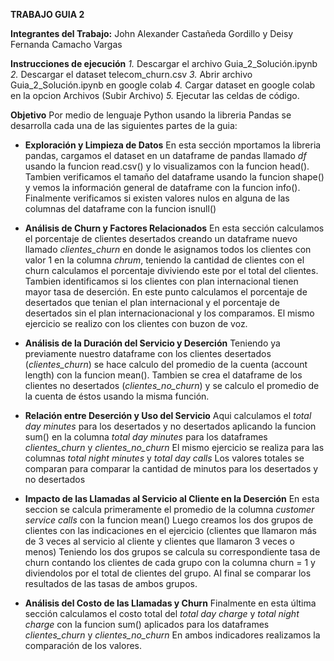 **TRABAJO GUIA 2**

**Integrantes del Trabajo:** John Alexander Castañeda Gordillo y Deisy Fernanda Camacho Vargas

**Instrucciones de ejecución**
*1.* Descargar el archivo Guia_2_Solución.ipynb
*2.* Descargar el dataset telecom_churn.csv
*3.* Abrir archivo Guia_2_Solución.ipynb en google colab
*4.* Cargar dataset en google colab en la opcion Archivos (Subir Archivo)
*5.* Ejecutar las celdas de código.

**Objetivo**
Por medio de lenguaje Python usando la libreria Pandas se desarrolla cada una de las siguientes partes de la guia:

- **Exploración y Limpieza de Datos**
  En esta sección mportamos la libreria pandas, cargamos el dataset en un dataframe de pandas llamado *df* usando la funcion read.csv() y lo visualizamos con la funcion head().
  Tambien verificamos el tamaño del dataframe usando la funcion shape() y vemos la información general de dataframe con la funcion info().
  Finalmente verificamos si existen valores nulos en alguna de las columnas del dataframe con la funcion isnull()
  
- **Análisis de Churn y Factores Relacionados**
  En esta sección calculamos el porcentaje de clientes desertados creando un dataframe nuevo llamado *clientes_churn* en donde le asignamos todos los clientes con valor 1 en la columna *chrum*, teniendo la cantidad de clientes con el churn calculamos el porcentaje diviviendo este por el total del clientes.
  Tambien identificamos si los clientes con plan internacional tienen mayor tasa de deserción. En este punto calculamos el porcentaje de desertados que tenian el plan internacional y el porcentaje de desertados sin el plan internacionacional y los comparamos.
  El mismo ejercicio se realizo con los clientes con buzon de voz.
    
- **Análisis de la Duración del Servicio y Deserción**
  Teniendo ya previamente nuestro dataframe con los clientes desertados (*clientes_churn*) se hace calculo del promedio de la cuenta (account length) con la funcion mean().
  Tambien se crea el dataframe de los clientes no desertados (*clientes_no_churn*) y se calculo el promedio de la cuenta de éstos usando la misma función.
   
- **Relación entre Deserción y Uso del Servicio**
  Aqui calculamos el *total day minutes* para los desertados y no desertados aplicando la funcion sum() en la columna *total day minutes* para los dataframes *clientes_churn* y *clientes_no_churn*
  El mismo ejercicio se realiza para las columnas *total night minutes* y *total day calls*
  Los valores totales se comparan para comparar la cantidad de minutos para los desertados y no desertados

- **Impacto de las Llamadas al Servicio al Cliente en la Deserción**
  En esta seccion se calcula primeramente el promedio de la columna *customer service calls* con la funcion mean()
  Luego creamos los dos grupos de clientes con las indicaciones en el ejercicio (clientes que llamaron más de 3 veces al servicio al cliente y clientes que llamaron 3 veces o menos)
  Teniendo los dos grupos se calcula su correspondiente tasa de churn contando los clientes de cada grupo con la columna churn = 1 y diviendolos por el total de clientes del grupo.
  Al final se comparar los resultados de las tasas de ambos grupos.
  
- **Análisis del Costo de las Llamadas y Churn**
  Finalmente en esta última sección calculamos el costo total del *total day charge* y *total night charge* con la funcion sum() aplicados para los dataframes *clientes_churn* y *clientes_no_churn*
  En ambos indicadores realizamos la comparación de los valores. 
